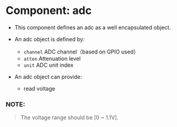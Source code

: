 # Component: adc

* This component defines an adc as a well encapsulated object.

* An adc object is defined by:
	* `channel` ADC channel（based on GPIO used）
	* `atten` Attenuation level
	* `unit` ADC unit index

* An adc object can provide:
  * read voltage

### NOTE:
> The voltage range should be [0 ~ 1.1V].